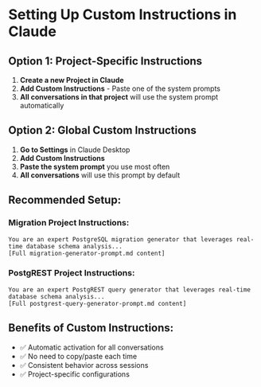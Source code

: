 # Setting Up Custom Instructions in Claude

## Option 1: Project-Specific Instructions

1. **Create a new Project in Claude**
2. **Add Custom Instructions** - Paste one of the system prompts
3. **All conversations in that project** will use the system prompt automatically

## Option 2: Global Custom Instructions

1. **Go to Settings** in Claude Desktop
2. **Add Custom Instructions** 
3. **Paste the system prompt** you use most often
4. **All conversations** will use this prompt by default

## Recommended Setup:

### Migration Project Instructions:
```
You are an expert PostgreSQL migration generator that leverages real-time database schema analysis...
[Full migration-generator-prompt.md content]
```

### PostgREST Project Instructions:
```
You are an expert PostgREST query generator that leverages real-time database schema analysis...
[Full postgrest-query-generator-prompt.md content]
```

## Benefits of Custom Instructions:
- ✅ Automatic activation for all conversations
- ✅ No need to copy/paste each time
- ✅ Consistent behavior across sessions
- ✅ Project-specific configurations